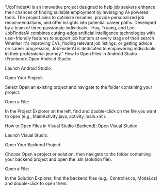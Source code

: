 "JobFinderAI is an innovative project designed to help job seekers enhance their chances of finding suitable employment by leveraging AI-powered tools. The project aims to optimize resumes, provide personalized job recommendations, and offer insights into potential career paths. Developed by a team of three passionate individuals—Huy, Truong, and Loc—JobFinderAI combines cutting-edge artificial intelligence technologies with user-friendly features to support job hunters at every stage of their search. Whether it's improving CVs, finding relevant job listings, or getting advice on career progression, JobFinderAI is dedicated to empowering individuals in their professional journey."
How to Open Files in Android Studio (Frontend):
Open Android Studio:

Launch Android Studio.

Open Your Project:

Select Open an existing project and navigate to the folder containing your project.

Open a File:

In the Project Explorer on the left, find and double-click on the file you want to open (e.g., MainActivity.java, activity_main.xml).

How to Open Files in Visual Studio (Backend):
Open Visual Studio:

Launch Visual Studio.

Open Your Backend Project:

Choose Open a project or solution, then navigate to the folder containing your backend project and open the .sln (solution file).

Open a File:

In the Solution Explorer, find the backend files (e.g., Controller.cs, Model.cs) and double-click to open them.
